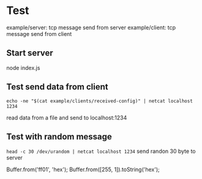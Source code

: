 # Test
example/server: tcp message send from server
example/client: tcp message send from client

## Start server
node index.js

## Test send data from client

`echo -ne "$(cat example/clients/received-config)" | netcat localhost 1234`

read data from a file and send to localhost:1234

## Test with random message

`head -c 30 /dev/urandom | netcat localhost 1234` send randon 30 byte to server

Buffer.from('ff01', 'hex');
Buffer.from([255, 1]).toString('hex');
